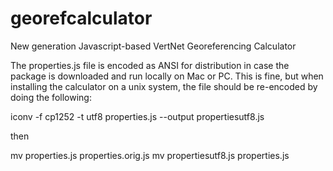 # georefcalculator
New generation Javascript-based VertNet Georeferencing Calculator


The properties.js file is encoded as ANSI for distribution in case the package is downloaded and run locally on Mac or PC. This is fine, but when installing the calculator on a unix system, the file should be re-encoded by doing the following:

iconv -f cp1252 -t utf8 properties.js --output propertiesutf8.js

then 

mv properties.js properties.orig.js
mv propertiesutf8.js properties.js
